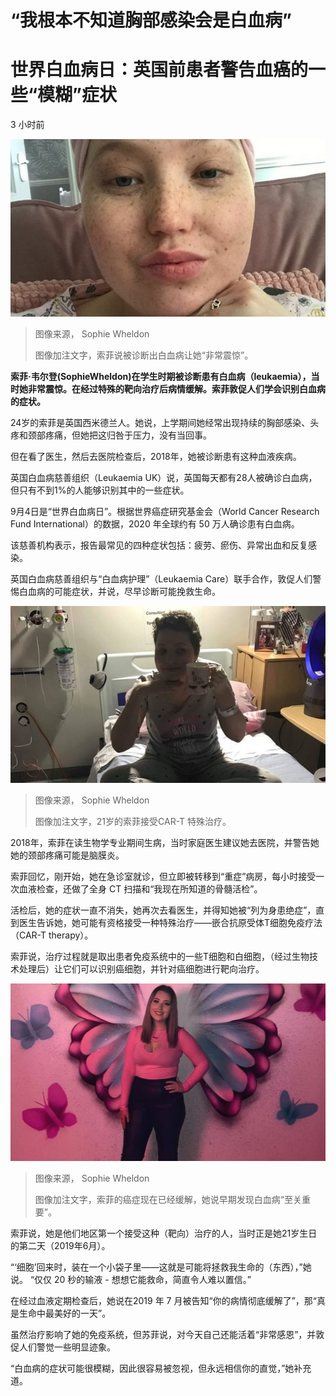 # “我根本不知道胸部感染会是白血病”

#  世界白血病日：英国前患者警告血癌的一些“模糊”症状

3 小时前

![索菲·韦尔登](_126416633_mediaitem126416632.jpg)

> 图像来源，  Sophie Wheldon
>
> 图像加注文字，索菲说被诊断出白血病让她“非常震惊”。

**索菲·韦尔登(SophieWheldon)在学生时期被诊断患有白血病（leukaemia），当时她非常震惊。在经过特殊的靶向治疗后病情缓解。索菲敦促人们学会识别白血病的症状。**

24岁的索菲是英国西米德兰人。她说，上学期间她经常出现持续的胸部感染、头疼和颈部疼痛，但她把这归咎于压力，没有当回事。

但在看了医生，然后去医院检查后，2018年，她被诊断患有这种血液疾病。

英国白血病慈善组织（Leukaemia UK）说，英国每天都有28人被确诊白血病，但只有不到1%的人能够识别其中的一些症状。

9月4日是“世界白血病日”。根据世界癌症研究基金会（World Cancer Research Fund International）的数据，2020 年全球约有 50 万人确诊患有白血病。

该慈善机构表示，报告最常见的四种症状包括：疲劳、瘀伤、异常出血和反复感染。

英国白血病慈善组织与“白血病护理”（Leukaemia Care）联手合作，敦促人们警惕白血病的可能症状，并说，尽早诊断可能挽救生命。

![索菲·韦尔登](_126416631_mediaitem126416630.jpg)

> 图像来源，  Sophie Wheldon
>
> 图像加注文字，21岁的索菲接受CAR-T 特殊治疗。

2018年，索菲在读生物学专业期间生病，当时家庭医生建议她去医院，并警告她她的颈部疼痛可能是脑膜炎。

索菲回忆，刚开始，她在急诊室就诊，但立即被转移到“重症”病房，每小时接受一次血液检查，还做了全身 CT 扫描和“我现在所知道的骨髓活检”。

活检后，她的症状一直不消失，她再次去看医生，并得知她被“列为身患绝症”，直到医生告诉她，她可能有资格接受一种特殊治疗——嵌合抗原受体T细胞免疫疗法（CAR-T therapy）。

索菲说，治疗过程就是取出患者免疫系统中的一些T细胞和白细胞，（经过生物技术处理后）让它们可以识别癌细胞，并针对癌细胞进行靶向治疗。

![索菲的癌症现在已经缓解，她说早期发现白血病"至关重要"。](_126416637_now2022.jpg)

> 图像来源，  Sophie Wheldon
>
> 图像加注文字，索菲的癌症现在已经缓解，她说早期发现白血病“至关重要”。

索菲说，她是他们地区第一个接受这种（靶向）治疗的人，当时正是她21岁生日的第二天（2019年6月）。

“‘细胞’回来时，装在一个小袋子里——这就是可能将拯救我生命的（东西），”她说。 “仅仅 20 秒的输液 - 想想它能救命，简直令人难以置信。”

在经过血液定期检查后，她说在2019 年 7 月被告知“你的病情彻底缓解了”，那“真是生命中最美好的一天”。

虽然治疗影响了她的免疫系统，但苏菲说，对今天自己还能活着“非常感恩”，并敦促人们警觉一些明显迹象。

“白血病的症状可能很模糊，因此很容易被忽视，但永远相信你的直觉，”她补充道。


